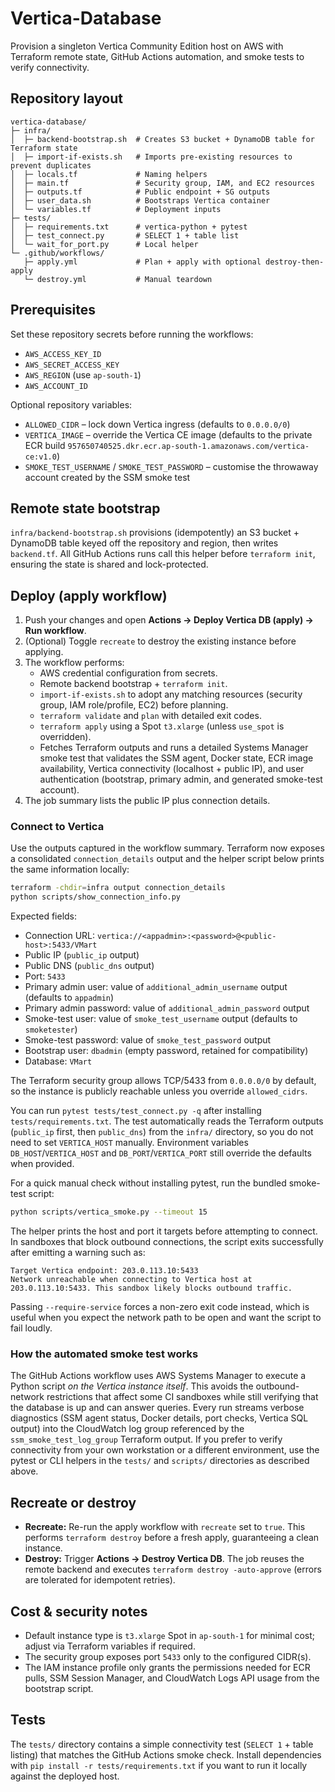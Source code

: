 # Vertica-Database

Provision a singleton Vertica Community Edition host on AWS with Terraform remote state, GitHub Actions automation, and smoke tests to verify connectivity.

## Repository layout

```
vertica-database/
├─ infra/
│  ├─ backend-bootstrap.sh  # Creates S3 bucket + DynamoDB table for Terraform state
│  ├─ import-if-exists.sh   # Imports pre-existing resources to prevent duplicates
│  ├─ locals.tf             # Naming helpers
│  ├─ main.tf               # Security group, IAM, and EC2 resources
│  ├─ outputs.tf            # Public endpoint + SG outputs
│  ├─ user_data.sh          # Bootstraps Vertica container
│  └─ variables.tf          # Deployment inputs
├─ tests/
│  ├─ requirements.txt      # vertica-python + pytest
│  ├─ test_connect.py       # SELECT 1 + table list
│  └─ wait_for_port.py      # Local helper
└─ .github/workflows/
   ├─ apply.yml             # Plan + apply with optional destroy-then-apply
   └─ destroy.yml           # Manual teardown
```

## Prerequisites

Set these repository secrets before running the workflows:

- `AWS_ACCESS_KEY_ID`
- `AWS_SECRET_ACCESS_KEY`
- `AWS_REGION` (use `ap-south-1`)
- `AWS_ACCOUNT_ID`

Optional repository variables:

- `ALLOWED_CIDR` – lock down Vertica ingress (defaults to `0.0.0.0/0`)
- `VERTICA_IMAGE` – override the Vertica CE image (defaults to the private ECR build `957650740525.dkr.ecr.ap-south-1.amazonaws.com/vertica-ce:v1.0`)
- `SMOKE_TEST_USERNAME` / `SMOKE_TEST_PASSWORD` – customise the throwaway account created by the SSM smoke test

## Remote state bootstrap

`infra/backend-bootstrap.sh` provisions (idempotently) an S3 bucket + DynamoDB table keyed off the repository and region, then writes `backend.tf`. All GitHub Actions runs call this helper before `terraform init`, ensuring the state is shared and lock-protected.

## Deploy (apply workflow)

1. Push your changes and open **Actions → Deploy Vertica DB (apply) → Run workflow**.
2. (Optional) Toggle `recreate` to destroy the existing instance before applying.
3. The workflow performs:
   - AWS credential configuration from secrets.
   - Remote backend bootstrap + `terraform init`.
   - `import-if-exists.sh` to adopt any matching resources (security group, IAM role/profile, EC2) before planning.
   - `terraform validate` and `plan` with detailed exit codes.
   - `terraform apply` using a Spot `t3.xlarge` (unless `use_spot` is overridden).
   - Fetches Terraform outputs and runs a detailed Systems Manager smoke test that validates the SSM agent, Docker state, ECR image availability, Vertica connectivity (localhost + public IP), and user authentication (bootstrap, primary admin, and generated smoke-test account).
4. The job summary lists the public IP plus connection details.

### Connect to Vertica

Use the outputs captured in the workflow summary. Terraform now exposes a consolidated
`connection_details` output and the helper script below prints the same information
locally:

```bash
terraform -chdir=infra output connection_details
python scripts/show_connection_info.py
```

Expected fields:

- Connection URL: `vertica://<appadmin>:<password>@<public-host>:5433/VMart`
- Public IP (`public_ip` output)
- Public DNS (`public_dns` output)
- Port: `5433`
- Primary admin user: value of `additional_admin_username` output (defaults to `appadmin`)
- Primary admin password: value of `additional_admin_password` output
- Smoke-test user: value of `smoke_test_username` output (defaults to `smoketester`)
- Smoke-test password: value of `smoke_test_password` output
- Bootstrap user: `dbadmin` (empty password, retained for compatibility)
- Database: `VMart`

The Terraform security group allows TCP/5433 from `0.0.0.0/0` by default, so the
instance is publicly reachable unless you override `allowed_cidrs`.

You can run `pytest tests/test_connect.py -q` after installing `tests/requirements.txt`. The test automatically reads the
Terraform outputs (`public_ip` first, then `public_dns`) from the `infra/` directory, so you do not need to set
`VERTICA_HOST` manually. Environment variables `DB_HOST`/`VERTICA_HOST` and `DB_PORT`/`VERTICA_PORT` still override the
defaults when provided.

For a quick manual check without installing pytest, run the bundled smoke-test script:

```bash
python scripts/vertica_smoke.py --timeout 15
```

The helper prints the host and port it targets before attempting to connect. In sandboxes that block outbound
connections, the script exits successfully after emitting a warning such as:

```
Target Vertica endpoint: 203.0.113.10:5433
Network unreachable when connecting to Vertica host at 203.0.113.10:5433. This sandbox likely blocks outbound traffic.
```

Passing `--require-service` forces a non-zero exit code instead, which is useful when you expect the network path to be
open and want the script to fail loudly.

### How the automated smoke test works

The GitHub Actions workflow uses AWS Systems Manager to execute a Python script _on the Vertica instance itself_. This
avoids the outbound-network restrictions that affect some CI sandboxes while still verifying that the database is up and
can answer queries. Every run streams verbose diagnostics (SSM agent status, Docker details, port checks, Vertica SQL output)
into the CloudWatch log group referenced by the `ssm_smoke_test_log_group` Terraform output. If you prefer to verify
connectivity from your own workstation or a different environment, use the pytest or CLI helpers in the `tests/` and `scripts/`
directories as described above.

## Recreate or destroy

- **Recreate:** Re-run the apply workflow with `recreate` set to `true`. This performs `terraform destroy` before a fresh apply, guaranteeing a clean instance.
- **Destroy:** Trigger **Actions → Destroy Vertica DB**. The job reuses the remote backend and executes `terraform destroy -auto-approve` (errors are tolerated for idempotent retries).

## Cost & security notes

- Default instance type is `t3.xlarge` Spot in `ap-south-1` for minimal cost; adjust via Terraform variables if required.
- The security group exposes port `5433` only to the configured CIDR(s).
- The IAM instance profile only grants the permissions needed for ECR pulls, SSM Session Manager, and CloudWatch Logs API usage from the bootstrap script.

## Tests

The `tests/` directory contains a simple connectivity test (`SELECT 1` + table listing) that matches the GitHub Actions smoke check. Install dependencies with `pip install -r tests/requirements.txt` if you want to run it locally against the deployed host.
